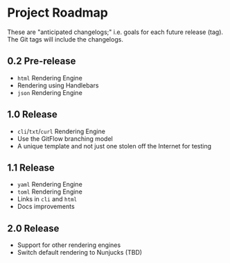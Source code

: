 # Project Roadmap
These are "anticipated changelogs;" i.e. goals for each future release (tag). The Git tags will include the changelogs.
## 0.2 Pre-release
* `html` Rendering Engine
* Rendering using Handlebars
* `json` Rendering Engine
## 1.0 Release
* `cli`/`txt`/`curl` Rendering Engine
* Use the GitFlow branching model
* A unique template and not just one stolen off the Internet for testing
## 1.1 Release
* `yaml` Rendering Engine
* `toml` Rendering Engine
* Links in `cli` and `html`
* Docs improvements
## 2.0 Release
* Support for other rendering engines
* Switch default rendering to Nunjucks (TBD)